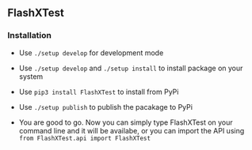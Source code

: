 ## FlashXTest

### Installation

- Use `./setup develop` for development mode

- Use `./setup develop` and `./setup install` to install package on your system

- Use `pip3 install FlashXTest` to install from PyPi

- Use `./setup publish` to publish the pacakage to PyPi

- You are good to go. Now you can simply type FlashXTest on your command line and it will be availabe, or you can import the API using `from FlashXTest.api import FlashXTest`

